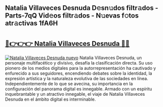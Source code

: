 ## Natalia Villaveces Desnuda D𝚎sn𝚞dos filtr𝚊dos - Parts-7qQ Vid𝚎os filtr𝚊dos - N𝚞evas f𝚘tos atr𝚊ctivas 1fA6H

# <h2><a href="http://mb8051.tromn.icu/?c=Natalia+Villaveces+Desnuda">🔗👉👉👉 Natalia Villaveces Desnuda 🔗🔗</a></h2>

[![Natalia Villaveces Desnuda nuevo](https://i.imgur.com/pEAQMta.gif)](http://mb8051.tromn.icu/?c=Natalia+Villaveces+Desnuda)
Natalia Villaveces Desnuda, un personaje multifacético y divisivo, desafía la clasificación directa. Su uso pionero de los medios digitales para la autorrepresentación ha cautivado y enfurecido a sus seguidores, encendiendo debates sobre la identidad, la expresión artística y la naturaleza evolutiva de las sociedades en línea. Independientemente de lo que se avecina, su importancia en la configuración del panorama digital es innegable. Armado con un espíritu inquebrantable y un atractivo innegable, el viaje de Natalia Villaveces Desnuda en el ámbito digital es interminable.
